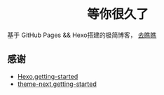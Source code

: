 
<h1 align="center">等你很久了</h1>

基于 GitHub Pages && Hexo搭建的极简博客，
[去瞧瞧](https://yankj.github.com/)

## 感谢
- [Hexo](https://github.com/hexojs/hexo),[getting-started](https://hexo.io)
- [theme-next](https://hexo.io),[getting-started](http://theme-next.iissnan.com/getting-started.html)
